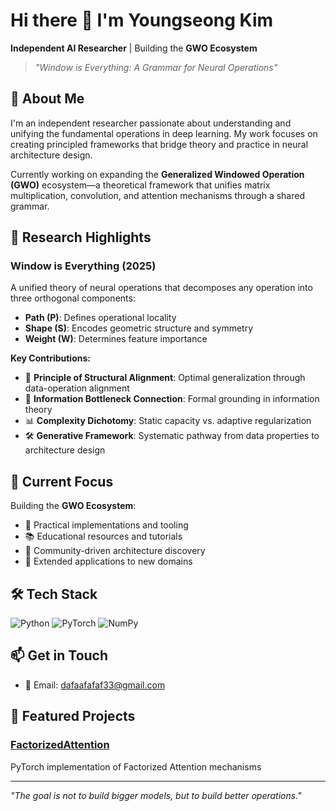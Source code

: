 # Hi there 👋 I'm Youngseong Kim

**Independent AI Researcher** | Building the **GWO Ecosystem**

> *"Window is Everything: A Grammar for Neural Operations"*

## 🔬 About Me

I'm an independent researcher passionate about understanding and unifying the fundamental operations in deep learning. My work focuses on creating principled frameworks that bridge theory and practice in neural architecture design.

Currently working on expanding the **Generalized Windowed Operation (GWO)** ecosystem—a theoretical framework that unifies matrix multiplication, convolution, and attention mechanisms through a shared grammar.

## 📝 Research Highlights

### Window is Everything (2025)
A unified theory of neural operations that decomposes any operation into three orthogonal components:
- **Path (P)**: Defines operational locality
- **Shape (S)**: Encodes geometric structure and symmetry
- **Weight (W)**: Determines feature importance

**Key Contributions:**
- 🎯 **Principle of Structural Alignment**: Optimal generalization through data-operation alignment
- 🧠 **Information Bottleneck Connection**: Formal grounding in information theory
- 📊 **Complexity Dichotomy**: Static capacity vs. adaptive regularization
- 🛠️ **Generative Framework**: Systematic pathway from data properties to architecture design

## 🚀 Current Focus

Building the **GWO Ecosystem**:
- 🔧 Practical implementations and tooling
- 📚 Educational resources and tutorials
- 🤝 Community-driven architecture discovery
- 🔬 Extended applications to new domains

## 🛠️ Tech Stack

![Python](https://img.shields.io/badge/-Python-3776AB?style=flat&logo=python&logoColor=white)
![PyTorch](https://img.shields.io/badge/-PyTorch-EE4C2C?style=flat&logo=pytorch&logoColor=white)
![NumPy](https://img.shields.io/badge/-NumPy-013243?style=flat&logo=numpy&logoColor=white)

## 📫 Get in Touch

- 📧 Email: dafaafafaf33@gmail.com

## 🌟 Featured Projects

### [FactorizedAttention](https://github.com/Kim-Ai-gpu/FactorizedAttention)
PyTorch implementation of Factorized Attention mechanisms

---

*"The goal is not to build bigger models, but to build better operations."*
